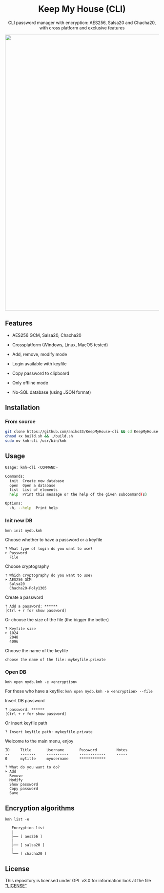 <div align=center>
  <h1>Keep My House (CLI)</h1>
  <p>CLI password manager with encryption: AES256, Salsa20 and Chacha20, with cross platform and exclusive features</p>
  <img width=900px src="https://github.com/aniko33/KeepMyHouse-cli/assets/76649588/2ba0e24f-bfee-4a92-9d83-69a27b698c6c">
</div>

## Features

- AES256 GCM, Salsa20, Chacha20

- Crossplatform (Windows, Linux, MacOS tested)

- Add, remove, modify mode

- Login available with keyfile

- Copy password to clipboard

- Only offline mode

- No-SQL database (using JSON format)
  
  

## Installation

### From source

```bash
git clone https://github.com/aniko33/KeepMyHouse-cli && cd KeepMyHouse-cli
chmod +x build.sh && ./build.sh
sudo mv kmh-cli /usr/bin/kmh
```

## Usage

```bash
Usage: kmh-cli <COMMAND>

Commands:
  init  Create new database
  open  Open a database
  list  List of elements
  help  Print this message or the help of the given subcommand(s)

Options:
  -h, --help  Print help
```

### Init new DB

`kmh init mydb.kmh`



Choose whether to have a password or a keyfile 

```textile
? What type of login do you want to use?
➤ Password
  File
```



Choose cryptography

```textile
? Which cryptography do you want to use?  
➤ AES256 GCM
  Salsa20
  Chacha20-Poly1305
```



Create a password 

```textile
? Add a password: ******
[Ctrl + r for show password]
```

Or choose the size of the file (the bigger the better)

```textile
? Keyfile size 
➤ 1024
  2048
  4096
```

Choose the name of the keyfile

```textile
choose the name of the file: mykeyfile.private
```



### Open DB

`kmh open mydb.kmh -e <encryption>`

For those who have a keyfile: `kmh open mydb.kmh -e <encryption> --file`

Insert DB password

```textile
? password: ******
[Ctrl + r for show password]
```

Or insert keyfile path

```textile
? Insert keyfile path: mykeyfile.private
```



Welcome to the main menu, enjoy

```textile
ID     Title       Username       Password         Notes
--     -------     ----------     ------------     -----
0      mytitle     myusername     ************          

? What do you want to do?  
➤ Add
  Remove
  Modify
  Show password
  Copy password
  Save
```

## Encryption algorithms

`kmh list -e`

```textile
   Encryption list
   |
   ├── [ aes256 ]
   |
   ├── [ salsa20 ]
   |
   └── [ chacha20 ]
```

## License

This repository is licensed under GPL v3.0 for information look at the file ["LICENSE"](LICENSE)
